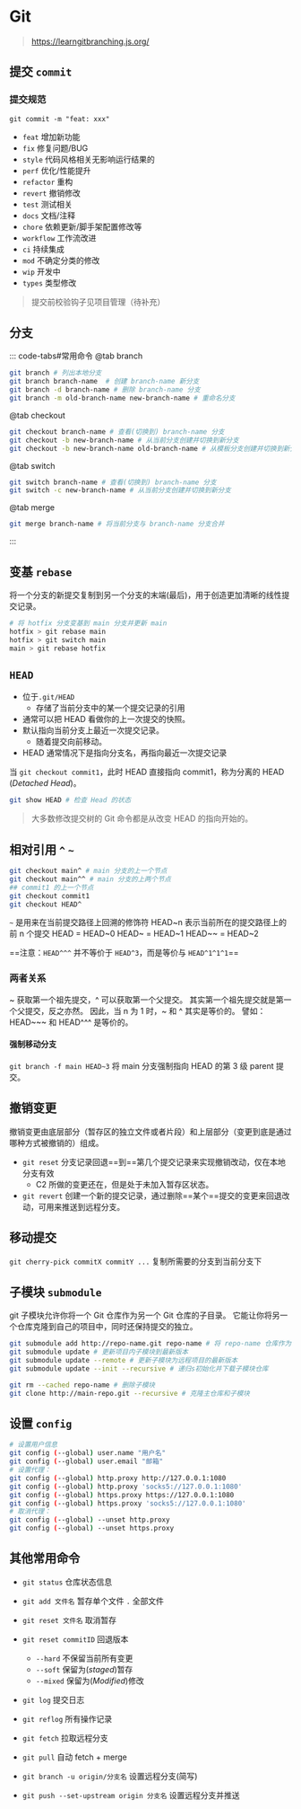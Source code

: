 # Git

> <https://learngitbranching.js.org/>

## 提交 `commit`

### 提交规范

`git commit -m "feat: xxx"`

- `feat` 增加新功能
- `fix` 修复问题/BUG
- `style` 代码风格相关无影响运行结果的
- `perf` 优化/性能提升
- `refactor` 重构
- `revert` 撤销修改
- `test` 测试相关
- `docs` 文档/注释
- `chore` 依赖更新/脚手架配置修改等
- `workflow` 工作流改进
- `ci` 持续集成
- `mod` 不确定分类的修改
- `wip` 开发中
- `types` 类型修改

> 提交前校验钩子见项目管理（待补充）

## 分支

::: code-tabs#常用命令
@tab branch

```bash
git branch # 列出本地分支
git branch branch-name  # 创建 branch-name 新分支
git branch -d branch-name # 删除 branch-name 分支
git branch -m old-branch-name new-branch-name # 重命名分支
```

@tab checkout

```bash
git checkout branch-name # 查看(切换到) branch-name 分支
git checkout -b new-branch-name # 从当前分支创建并切换到新分支
git checkout -b new-branch-name old-branch-name # 从模板分支创建并切换到新分支
```

@tab switch

```bash
git switch branch-name # 查看(切换到) branch-name 分支
git switch -c new-branch-name # 从当前分支创建并切换到新分支
```

@tab merge

```bash
git merge branch-name # 将当前分支与 branch-name 分支合并
```

:::

## 变基 `rebase`

将一个分支的新提交复制到另一个分支的末端(最后)，用于创造更加清晰的线性提交记录。

```bash
# 将 hotfix 分支变基到 main 分支并更新 main
hotfix > git rebase main
hotfix > git switch main
main > git rebase hotfix
```

## `HEAD`

- 位于`.git/HEAD`
  - 存储了当前分支中的某一个提交记录的引用
- 通常可以把 HEAD 看做你的上一次提交的快照。
- 默认指向当前分支上最近一次提交记录。
  - 随着提交向前移动。
- HEAD 通常情况下是指向分支名，再指向最近一次提交记录

当 `git checkout commit1`，此时 HEAD 直接指向 commit1，称为分离的 HEAD (_Detached Head_)。

```bash
git show HEAD # 检查 Head 的状态
```

> 大多数修改提交树的 Git 命令都是从改变 HEAD 的指向开始的。

## 相对引用 `^` `~`

```bash
git checkout main^ # main 分支的上一个节点
git checkout main^^ # main 分支的上两个节点
## commit1 的上一个节点
git checkout commit1
git checkout HEAD^
```

`~` 是用来在当前提交路径上回溯的修饰符
HEAD~n 表示当前所在的提交路径上的前 n 个提交
HEAD = HEAD~0
HEAD~ = HEAD~1
HEAD~~ = HEAD~2

==注意：`HEAD^^^` 并不等价于 `HEAD^3`，而是等价与 `HEAD^1^1^1`==

### 两者关系

~ 获取第一个祖先提交，^ 可以获取第一个父提交。 其实第一个祖先提交就是第一个父提交，反之亦然。 因此，当 n 为 1 时，~ 和 ^ 其实是等价的。 譬如：HEAD~~~ 和 HEAD^^^ 是等价的。

#### 强制移动分支

`git branch -f main HEAD~3` 将 main 分支强制指向 HEAD 的第 3 级 parent 提交。

## 撤销变更

撤销变更由底层部分（暂存区的独立文件或者片段）和上层部分（变更到底是通过哪种方式被撤销的）组成。

- `git reset` 分支记录回退==到==第几个提交记录来实现撤销改动，仅在本地分支有效
  - C2 所做的变更还在，但是处于未加入暂存区状态。
- `git revert` 创建一个新的提交记录，通过删除==某个==提交的变更来回退改动，可用来推送到远程分支。

## 移动提交

`git cherry-pick commitX commitY ...` 复制所需要的分支到当前分支下

## 子模块 `submodule`

git 子模块允许你将一个 Git 仓库作为另一个 Git 仓库的子目录。 它能让你将另一个仓库克隆到自己的项目中，同时还保持提交的独立。

```bash
git submodule add http://repo-name.git repo-name # 将 repo-name 仓库作为子模块放置在 /repo-name 文件夹下
git submodule update # 更新项目内子模块到最新版本
git submodule update --remote # 更新子模块为远程项目的最新版本
git submodule update --init --recursive # 递归s初始化并下载子模块仓库

git rm --cached repo-name # 删除子模块
git clone http://main-repo.git --recursive # 克隆主仓库和子模块
```

## 设置 `config`

```bash
# 设置用户信息
git config (--global) user.name "用户名"
git config (--global) user.email "邮箱"
# 设置代理：
git config (--global) http.proxy http://127.0.0.1:1080
git config (--global) http.proxy 'socks5://127.0.0.1:1080'
git config (--global) https.proxy https://127.0.0.1:1080
git config (--global) https.proxy 'socks5://127.0.0.1:1080'
# 取消代理：
git config (--global) --unset http.proxy
git config (--global) --unset https.proxy
```

## 其他常用命令

- `git status` 仓库状态信息
- `git add 文件名` 暂存单个文件 `.` 全部文件

- `git reset 文件名` 取消暂存
- `git reset commitID` 回退版本

  - `--hard` 不保留当前所有变更
  - `--soft` 保留为(_staged_)暂存
  - `--mixed` 保留为(_Modified_)修改

- `git log` 提交日志
- `git reflog` 所有操作记录

- `git fetch` 拉取远程分支
- `git pull` 自动 fetch + merge
- `git branch -u origin/分支名` 设置远程分支(简写)
- `git push --set-upstream origin 分支名` 设置远程分支并推送
